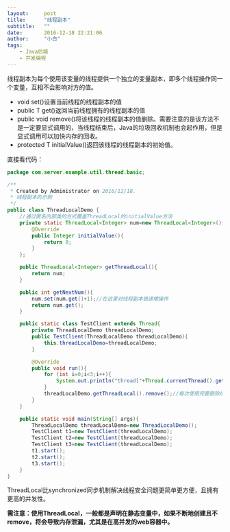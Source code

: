 ```yaml
---
layout:     post
title:      "线程副本"
subtitle:   ""
date:       2016-12-18 22:21:06
author:     "小白"
tags:
    - Java后端
    - 并发编程
---
```

线程副本为每个使用该变量的线程提供一个独立的变量副本，即多个线程操作同一个变量，互相不会影响对方的值。

- void set()设置当前线程的线程副本的值
- public T get()返回当前线程拥有的线程副本的值
- public void remove()将该线程的线程副本的值删除。需要注意的是该方法不是一定要显式调用的，当线程结束后，Java的垃圾回收机制也会起作用，但是显式调用可以加快内存的回收。
- protected T initialValue()返回该线程的线程副本的初始值。

直接看代码：
```java
package com.server.example.util.thread.basic;

/**
 * Created by Administrator on 2016/12/18.
 * 线程副本的示例
 */
public class ThreadLocalDemo {
    //通过匿名内部类的方式覆盖ThreadLocal的initialValue方法
    private static ThreadLocal<Integer> num=new ThreadLocal<Integer>(){
        @Override
        public Integer initialValue(){
            return 0;
        }
    };

    public ThreadLocal<Integer> getThreadLocal(){
        return num;
    }

    public int getNextNum(){
        num.set(num.get()+1);//在这里对线程副本做递增操作
        return num.get();
    }

    public static class TestClient extends Thread{
        private ThreadLocalDemo threadLocalDemo;
        public TestClient(ThreadLocalDemo threadLocalDemo){
            this.threadLocalDemo=threadLocalDemo;
        }

        @Override
        public void run(){
            for (int i=0;i<3;i++){
                System.out.println("thread["+Thread.currentThread().getName()+"]-->threadLocalDemo["+threadLocalDemo.getNextNum()+"]");
            }
            threadLocalDemo.getThreadLocal().remove();//每次使用完要删除线程副本，否则容易造成内存泄漏
        }
    }

    public static void main(String[] args){
        ThreadLocalDemo threadLocalDemo=new ThreadLocalDemo();
        TestClient t1=new TestClient(threadLocalDemo);
        TestClient t2=new TestClient(threadLocalDemo);
        TestClient t3=new TestClient(threadLocalDemo);
        t1.start();
        t2.start();
        t3.start();
    }
}
```

ThreadLocal比synchronized同步机制解决线程安全问题更简单更方便，且拥有更高的并发性。

**需注意：使用ThreadLocal，一般都是声明在静态变量中，如果不断地创建且不remove，将会导致内存泄漏，尤其是在高并发的web容器中。**